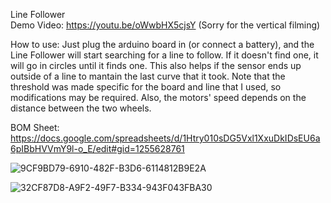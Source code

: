 Line Follower  
Demo Video:
https://youtu.be/oWwbHX5cjsY
(Sorry for the vertical filming)

How to use:
Just plug the arduino board in (or connect a battery), and the Line Follower will start searching for a line to follow. 
If it doesn't find one, it will go in circles until it finds one. This also helps if the sensor ends up outside of a line to mantain the last curve that it took.
Note that the threshold was made specific for the board and line that I used, so modifications may be required.
Also, the motors' speed depends on the distance between the two wheels.

BOM Sheet:
https://docs.google.com/spreadsheets/d/1Htry010sDG5Vxl1XxuDkIDsEU6a6pIBbHVVmY9l-o_E/edit#gid=1255628761


![9CF9BD79-6910-482F-B3D6-6114812B9E2A](https://user-images.githubusercontent.com/49508930/75328501-cdcf5380-5886-11ea-95a7-4e954644052e.jpeg)

![32CF87D8-A9F2-49F7-B334-943F043FBA30](https://user-images.githubusercontent.com/49508930/75328514-d3c53480-5886-11ea-8822-a054abdb793c.jpeg)
